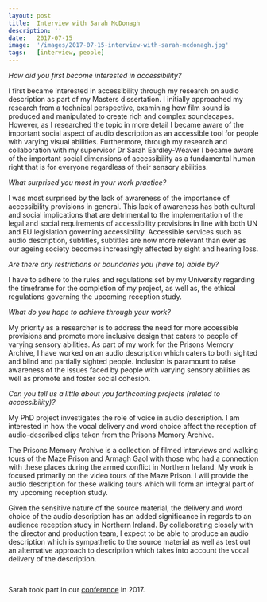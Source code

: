 ```yaml
---
layout: post
title:  Interview with Sarah McDonagh
description: ''
date:   2017-07-15
image:  '/images/2017-07-15-interview-with-sarah-mcdonagh.jpg'
tags:   [interview, people]
---
```


*How did you first become interested in accessibility?*

I first became interested in accessibility through my research on audio description as part of my Masters dissertation. I initially approached my research from a technical perspective, examining how film sound is produced and manipulated to create rich and complex soundscapes. However, as I researched the topic in more detail I became aware of the important social aspect of audio description as an accessible tool for people with varying visual abilities. Furthermore, through my research and collaboration with my supervisor Dr Sarah Eardley-Weaver I became aware of the important social dimensions of accessibility as a fundamental human right that is for everyone regardless of their sensory abilities.

*What surprised you most in your work practice?*

I was most surprised by the lack of awareness of the importance of accessibility provisions in general. This lack of awareness has both cultural and social implications that are detrimental to the implementation of the legal and social requirements of accessibility provisions in line with both UN and EU legislation governing accessibility. Accessible services such as audio description, subtitles, subtitles are now more relevant than ever as our ageing society becomes increasingly affected by sight and hearing loss.

*Are there any restrictions or boundaries you (have to) abide by?*

I have to adhere to the rules and regulations set by my University regarding the timeframe for the completion of my project, as well as, the ethical regulations governing the upcoming reception study.

*What do you hope to achieve through your work?*

My priority as a researcher is to address the need for more accessible provisions and promote more inclusive design that caters to people of varying sensory abilities. As part of my work for the Prisons Memory Archive, I have worked on an audio description which caters to both sighted and blind and partially sighted people. Inclusion is paramount to raise awareness of the issues faced by people with varying sensory abilities as well as promote and foster social cohesion.

*Can you tell us a little about you forthcoming projects (related to accessibility)?*

My PhD project investigates the role of voice in audio description. I am interested in how the vocal delivery and word choice affect the reception of audio-described clips taken from the Prisons Memory Archive.

The Prisons Memory Archive is a collection of filmed interviews and walking tours of the Maze Prison and Armagh Gaol with those who had a connection with these places during the armed conflict in Northern Ireland. My work is focused primarily on the video tours of the Maze Prison. I will provide the audio description for these walking tours which will form an integral part of my upcoming reception study.

Given the sensitive nature of the source material, the delivery and word choice of the audio description has an added significance in regards to an audience reception study in Northern Ireland. By collaborating closely with the director and production team, I expect to be able to produce an audio description which is sympathetic to the source material as well as test out an alternative approach to description which takes into account the vocal delivery of the description.

<br>

Sarah took part in our [conference](conference-on-accessibility-in-film-television-and-interactive-media) in 2017.




